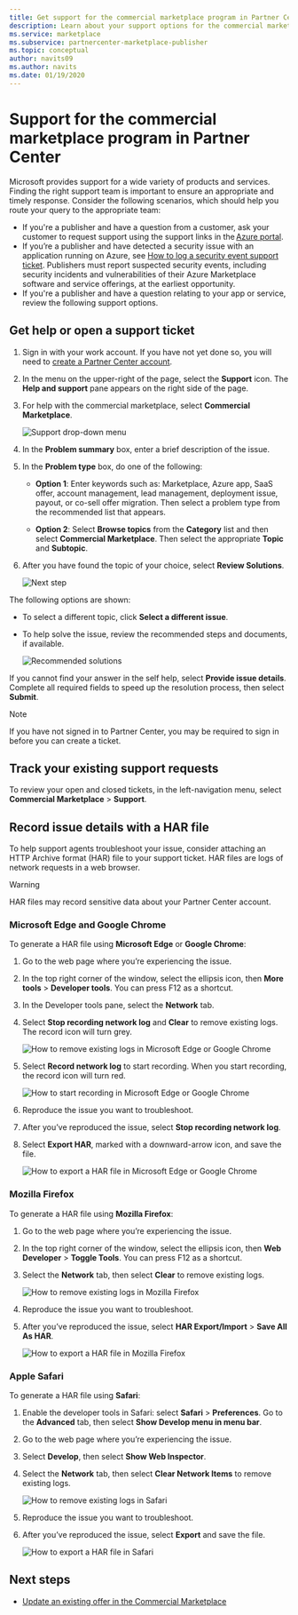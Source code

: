 ```yaml
---
title: Get support for the commercial marketplace program in Partner Center
description: Learn about your support options for the commercial marketplace program in Partner Center, including how to file a support request.
ms.service: marketplace 
ms.subservice: partnercenter-marketplace-publisher
ms.topic: conceptual
author: navits09
ms.author: navits
ms.date: 01/19/2020
---
```


# Support for the commercial marketplace program in Partner Center

Microsoft provides support for a wide variety of products and services. Finding the right support team is important to ensure an appropriate and timely response. Consider the following scenarios, which should help you route your query to the appropriate team:

- If you're a publisher and have a question from a customer, ask your customer to request support using the support links in the [Azure portal](https://portal.azure.com/).
- If you’re a publisher and have detected a security issue with an application running on Azure, see [How to log a security event support ticket](/azure/security/fundamentals/event-support-ticket). Publishers must report suspected security events, including security incidents and vulnerabilities of their Azure Marketplace software and service offerings, at the earliest opportunity.
- If you're a publisher and have a question relating to your app or service, review the following support options.

## Get help or open a support ticket

1. Sign in with your work account. If you have not yet done so, you will need to [create a Partner Center account](partner-center-portal/create-account.md).

1. In the menu on the upper-right of the page, select the **Support** icon. The **Help and support** pane appears on the right side of the page.

1. For help with the commercial marketplace, select **Commercial Marketplace**.

   ![Support drop-down menu](./media/support/commercial-marketplace-support-pane.png)

1. In the **Problem summary** box, enter a brief description of the issue.

1. In the **Problem type** box, do one of the following:

    - **Option 1**: Enter keywords such as: Marketplace, Azure app, SaaS offer, account management, lead management, deployment issue, payout, or co-sell offer migration. Then select a problem type from the recommended list that appears.

    - **Option 2**: Select **Browse topics** from the **Category** list and then select **Commercial Marketplace**. Then select the appropriate **Topic** and **Subtopic**.

1. After you have found the topic of your choice, select **Review Solutions**.

    ![Next step](./media/support/next-step.png)

The following options are shown:

- To select a different topic, click **Select a different issue**.
- To help solve the issue, review the recommended steps and documents, if available.

    ![Recommended solutions](./media/support/recommended-solutions.png)

If you cannot find your answer in the self help, select **Provide issue details**. Complete all required fields to speed up the resolution process, then select **Submit**.

>[!Note]
>If you have not signed in to Partner Center, you may be required to sign in before you can create a ticket.

## Track your existing support requests

To review your open and closed tickets, in the left-navigation menu, select **Commercial Marketplace** > **Support**.

## Record issue details with a HAR file

To help support agents troubleshoot your issue, consider attaching an HTTP Archive format (HAR) file to your support ticket. HAR files are logs of network requests in a web browser.

> [!WARNING]
> HAR files may record sensitive data about your Partner Center account.

### Microsoft Edge and Google Chrome

To generate a HAR file using **Microsoft Edge** or **Google Chrome**:

1. Go to the web page where you’re experiencing the issue.
2. In the top right corner of the window, select the ellipsis icon, then **More tools** > **Developer tools**. You can press F12 as a shortcut.
3. In the Developer tools pane, select the **Network** tab.
4. Select **Stop recording network log** and **Clear** to remove existing logs. The record icon will turn grey.

    ![How to remove existing logs in Microsoft Edge or Google Chrome](media/support/chromium-stop-clear-session.png)

5. Select **Record network log** to start recording. When you start recording, the record icon will turn red.

    ![How to start recording in Microsoft Edge or Google Chrome](media/support/chromium-start-session.png)

6. Reproduce the issue you want to troubleshoot.
7. After you’ve reproduced the issue, select **Stop recording network log**.
8. Select **Export HAR**, marked with a downward-arrow icon, and save the file.

    ![How to export a HAR file in Microsoft Edge or Google Chrome](media/support/chromium-network-export-har.png)

### Mozilla Firefox

To generate a HAR file using **Mozilla Firefox**:

1. Go to the web page where you’re experiencing the issue.
1. In the top right corner of the window, select the ellipsis icon, then **Web Developer** > **Toggle Tools**. You can press F12 as a shortcut.
1. Select the **Network** tab, then select **Clear** to remove existing logs.

    ![How to remove existing logs in Mozilla Firefox](media/support/firefox-clear-session.png)

1. Reproduce the issue you want to troubleshoot.
1. After you’ve reproduced the issue, select **HAR Export/Import** > **Save All As HAR**.

    ![How to export a HAR file in Mozilla Firefox](media/support/firefox-network-export-har.png)

### Apple Safari

To generate a HAR file using **Safari**:

1. Enable the developer tools in Safari: select **Safari** > **Preferences**. Go to the **Advanced** tab, then select **Show Develop menu in menu bar**.
1. Go to the web page where you’re experiencing the issue.
1. Select **Develop**, then select **Show Web Inspector**.
1. Select the **Network** tab, then select **Clear Network Items** to remove existing logs.

    ![How to remove existing logs in Safari](media/support/safari-clear-session.png)

1. Reproduce the issue you want to troubleshoot.
1. After you’ve reproduced the issue, select **Export** and save the file.

    ![How to export a HAR file in Safari](media/support/safari-network-export-har.png)

## Next steps

- [Update an existing offer in the Commercial Marketplace](partner-center-portal/update-existing-offer.md)
